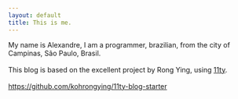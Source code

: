 ```yaml
---
layout: default
title: This is me.
---
```


My name is Alexandre, I am a programmer, brazilian, from the city of Campinas, São Paulo, Brasil.
<br><br>
This blog is based on the excellent project by Rong Ying, using [11ty](https://www.11ty.dev/).
<br><br>
https://github.com/kohrongying/11ty-blog-starter